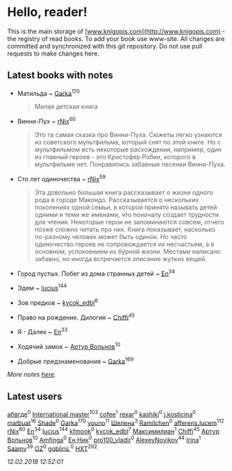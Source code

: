 # Hello, reader!
This is the main storage of [www.knigopis.com](http://www.knigopis.com) - the registry of read books.
To add your book use www-site. All changes are committed and synchronized with this git repository.
Do not use pull requests to make changes here.


## Latest books with notes
* Матильда ~ [Garka](users/115/115753719718250012620-google)<sup>170</sup>
    > Милая детская книга

* Винни-Пух ~ [rNix](users/115/115622071-twitter)<sup>60</sup>
    > Это та самая сказка про Винни-Пуха. Сюжеты легко узнаются из советского мультфильма, который снят по этой книге. Но с мультфильмом есть некоторые расхождения, например, один из главный героев - это Кристофер Робин, которого в мультфильме нет. Понравились забавные песенки Винни-Пуха.

* Сто лет одиночества ~ [rNix](users/115/115622071-twitter)<sup>59</sup>
    > Эта довольно большая книга рассказывает о жизни одного рода в городе Макондо. Рассказывается о нескольких поколениях одной семьи, в которой принято называть детей одними и теми же именами, что поначалу создает трудности для чтения. Некоторые герои не запоминаются совсем, отчего позже сложно читать про них. Книга показывает, насколько по-разному человек может быть одинок. Но часто одиночество героев не сопровождается их несчастьем, а в основном, успокоением их бурной жизни. Местами написано забавно, но иногда встречается описание жутких вещей.

* Город пустых. Побег из дома странных детей ~ [En](users/333/333646551-vkontakte)<sup>34</sup>

* Эдем ~ [lucius](users/838/83820536-yandex)<sup>144</sup>

* Зов предков ~ [kycok_edbl](users/264/26415789-vkontakte)<sup>6</sup>

* Право на рождение. Дилогия ~ [Chiffi](users/105/105831994080785626680-google)<sup>45</sup>

* Я - Далек ~ [En](users/333/333646551-vkontakte)<sup>33</sup>

* Ходячий замок ~ [Артур Вольнов](users/225/225880893-vkontakte)<sup>10</sup>

* Добрые предзнаменования ~ [Garka](users/115/115753719718250012620-google)<sup>169</sup>


_More notes [here](latest_books_with_notes.md)._


## Latest users
[абвгде](users/237/237772610-vkontakte)<sup>0</sup> 
[International master](users/741/74140988-vkontakte)<sup>103</sup> 
[cofee](users/103/103152880043087173490-google)<sup>1</sup> 
[rexar](users/109/109407785457421549819-google)<sup>0</sup> 
[kashiki](users/117/11773368-vkontakte)<sup>0</sup> 
[j.kosticina](users/497/49715129-vkontakte)<sup>0</sup> 
[matbuat](users/100/100824829138781301319-google)<sup>16</sup> 
[Shade](users/163/1633042570075239-facebook)<sup>0</sup> 
[Garka](users/115/115753719718250012620-google)<sup>170</sup> 
[youno](users/302/302928912-vkontakte)<sup>11</sup> 
[Шелена](users/114/114451069662205403874-google)<sup>3</sup> 
[Ramilchen](users/109/109892692512455397468-google)<sup>0</sup> 
[afferens.lucem](users/196/196071655-vkontakte)<sup>112</sup> 
[rNix](users/115/115622071-twitter)<sup>60</sup> 
[En](users/333/333646551-vkontakte)<sup>34</sup> 
[lucius](users/838/83820536-yandex)<sup>144</sup> 
[kfmook](users/212/21213748-twitter)<sup>0</sup> 
[kycok_edbl](users/264/26415789-vkontakte)<sup>7</sup> 
[Максимилиан](users/115/1157271334350949-facebook)<sup>1</sup> 
[Chiffi](users/105/105831994080785626680-google)<sup>45</sup> 
[Артур Вольнов](users/225/225880893-vkontakte)<sup>10</sup> 
[Amfinga](users/115/115647973688970974433-google)<sup>0</sup> 
[Ен Ник](users/537/537429099963399-facebook)<sup>0</sup> 
[pro100_vladir](users/226/226991612-vkontakte)<sup>0</sup> 
[AlexeyNovikov](users/170/170278332-vkontakte)<sup>44</sup> 
[Irina](users/356/356696223-vkontakte)<sup>1</sup> 
[Saamy](users/115/115226508-vkontakte)<sup>39</sup> 
[OZ](users/106/106722397177670308255-google)<sup>0</sup> 
[goblins ](users/341/341906232-vkontakte)<sup>0</sup> 
[HXT](users/100/100002563462782-facebook)<sup>292</sup> 


_12.02.2018 12:52:01_
